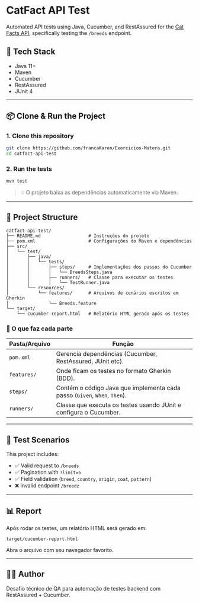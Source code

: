 # CatFact API Test

Automated API tests using Java, Cucumber, and RestAssured for the [Cat Facts API](https://catfact.ninja/), specifically testing the `/breeds` endpoint.

## 🧰 Tech Stack

- Java 11+
- Maven
- Cucumber
- RestAssured
- JUnit 4

---

## 📦 Clone & Run the Project

### 1. Clone this repository

```bash
git clone https://github.com/francaKaren/Exercicios-Matera.git
cd catfact-api-test
```

### 2. Run the tests

```bash
mvn test
```

> 💡 O projeto baixa as dependências automaticamente via Maven.

---

## 📁 Project Structure

```text
catfact-api-test/
├── README.md                  # Instruções do projeto
├── pom.xml                    # Configurações do Maven e dependências
├── src/
│   └── test/
│       ├── java/
│       │   └── tests/
│       │       ├── steps/     # Implementações dos passos do Cucumber
│       │       │   └── BreedsSteps.java
│       │       ├── runners/   # Classe para executar os testes
│       │       │   └── TestRunner.java
│       └── resources/
│           └── features/      # Arquivos de cenários escritos em Gherkin
│               └── Breeds.feature
└── target/
    └── cucumber-report.html   # Relatório HTML gerado após os testes
```

### 🧭 O que faz cada parte

| Pasta/Arquivo              | Função |
|---------------------------|--------|
| `pom.xml`                 | Gerencia dependências (Cucumber, RestAssured, JUnit etc). |
| `features/`               | Onde ficam os testes no formato Gherkin (BDD). |
| `steps/`                  | Contém o código Java que implementa cada passo (`Given`, `When`, `Then`). |
| `runners/`                | Classe que executa os testes usando JUnit e configura o Cucumber. |

---

## 🧪 Test Scenarios

This project includes:

- ✅ Valid request to `/breeds`
- ✅ Pagination with `?limit=5`
- ✅ Field validation (`breed`, `country`, `origin`, `coat`, `pattern`)
- ❌ Invalid endpoint `/breedz`
---

## 📊 Report

Após rodar os testes, um relatório HTML será gerado em:

```
target/cucumber-report.html
```

Abra o arquivo com seu navegador favorito.

---

## 🧑‍💻 Author

Desafio técnico de QA para automação de testes backend com RestAssured + Cucumber.
